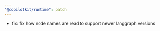 ```yaml
---
"@copilotkit/runtime": patch
---
```


- fix: fix how node names are read to support newer langgraph versions
